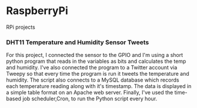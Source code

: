 # RaspberryPi
RPi projects

### DHT11 Temperature and Humidity Sensor Tweets
For this project, I connected the sensor to the GPIO and I'm using a short python program that reads in the variables as bits and calculates the temp and humidity. I've also connected the program to a Twitter account via Tweepy so that every time the program is run it tweets the temperature and humidity.  The script also connects to a MySQL database which records each temperature reading along with it's timestamp. The data is displayed in a simple table format on an Apache web server. Finally, I've used the time-based job scheduler,Cron, to run the Python script every hour. 
